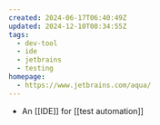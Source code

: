 ```yaml
---
created: 2024-06-17T06:40:49Z
updated: 2024-12-10T08:34:55Z
tags:
  - dev-tool
  - ide
  - jetbrains
  - testing
homepage:
  - https://www.jetbrains.com/aqua/
---
```

- An [[IDE]] for [[test automation]]
